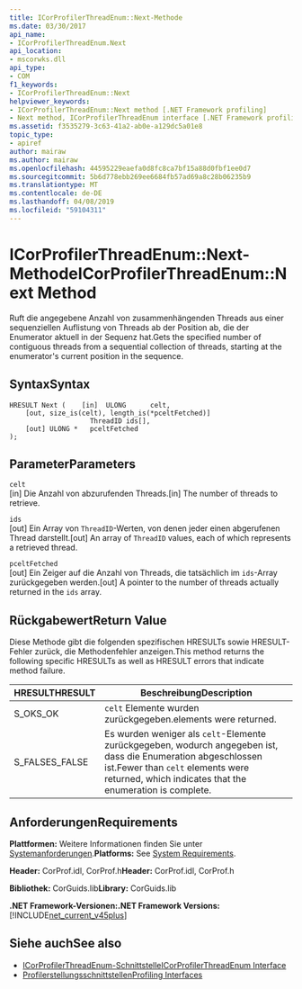 ```yaml
---
title: ICorProfilerThreadEnum::Next-Methode
ms.date: 03/30/2017
api_name:
- ICorProfilerThreadEnum.Next
api_location:
- mscorwks.dll
api_type:
- COM
f1_keywords:
- ICorProfilerThreadEnum::Next
helpviewer_keywords:
- ICorProfilerThreadEnum::Next method [.NET Framework profiling]
- Next method, ICorProfilerThreadEnum interface [.NET Framework profiling]
ms.assetid: f3535279-3c63-41a2-ab0e-a129dc5a01e8
topic_type:
- apiref
author: mairaw
ms.author: mairaw
ms.openlocfilehash: 44595229eaefa0d8fc8ca7bf15a88d0fbf1ee0d7
ms.sourcegitcommit: 5b6d778ebb269ee6684fb57ad69a8c28b06235b9
ms.translationtype: MT
ms.contentlocale: de-DE
ms.lasthandoff: 04/08/2019
ms.locfileid: "59104311"
---
```

# <a name="icorprofilerthreadenumnext-method"></a><span data-ttu-id="45063-102">ICorProfilerThreadEnum::Next-Methode</span><span class="sxs-lookup"><span data-stu-id="45063-102">ICorProfilerThreadEnum::Next Method</span></span>
<span data-ttu-id="45063-103">Ruft die angegebene Anzahl von zusammenhängenden Threads aus einer sequenziellen Auflistung von Threads ab der Position ab, die der Enumerator aktuell in der Sequenz hat.</span><span class="sxs-lookup"><span data-stu-id="45063-103">Gets the specified number of contiguous threads from a sequential collection of threads, starting at the enumerator's current position in the sequence.</span></span>  
  
## <a name="syntax"></a><span data-ttu-id="45063-104">Syntax</span><span class="sxs-lookup"><span data-stu-id="45063-104">Syntax</span></span>  
  
```  
HRESULT Next (    [in]  ULONG      celt,  
    [out, size_is(celt), length_is(*pceltFetched)]  
                    ThreadID ids[],  
    [out] ULONG *   pceltFetched  
);  
```  
  
## <a name="parameters"></a><span data-ttu-id="45063-105">Parameter</span><span class="sxs-lookup"><span data-stu-id="45063-105">Parameters</span></span>  
 `celt`  
 <span data-ttu-id="45063-106">[in] Die Anzahl von abzurufenden Threads.</span><span class="sxs-lookup"><span data-stu-id="45063-106">[in] The number of threads to retrieve.</span></span>  
  
 `ids`  
 <span data-ttu-id="45063-107">[out] Ein Array von `ThreadID`-Werten, von denen jeder einen abgerufenen Thread darstellt.</span><span class="sxs-lookup"><span data-stu-id="45063-107">[out] An array of `ThreadID` values, each of which represents a retrieved thread.</span></span>  
  
 `pceltFetched`  
 <span data-ttu-id="45063-108">[out] Ein Zeiger auf die Anzahl von Threads, die tatsächlich im `ids`-Array zurückgegeben werden.</span><span class="sxs-lookup"><span data-stu-id="45063-108">[out] A pointer to the number of threads actually returned in the `ids` array.</span></span>  
  
## <a name="return-value"></a><span data-ttu-id="45063-109">Rückgabewert</span><span class="sxs-lookup"><span data-stu-id="45063-109">Return Value</span></span>  
 <span data-ttu-id="45063-110">Diese Methode gibt die folgenden spezifischen HRESULTs sowie HRESULT-Fehler zurück, die Methodenfehler anzeigen.</span><span class="sxs-lookup"><span data-stu-id="45063-110">This method returns the following specific HRESULTs as well as HRESULT errors that indicate method failure.</span></span>  
  
|<span data-ttu-id="45063-111">HRESULT</span><span class="sxs-lookup"><span data-stu-id="45063-111">HRESULT</span></span>|<span data-ttu-id="45063-112">Beschreibung</span><span class="sxs-lookup"><span data-stu-id="45063-112">Description</span></span>|  
|-------------|-----------------|  
|<span data-ttu-id="45063-113">S_OK</span><span class="sxs-lookup"><span data-stu-id="45063-113">S_OK</span></span>|`celt` <span data-ttu-id="45063-114">Elemente wurden zurückgegeben.</span><span class="sxs-lookup"><span data-stu-id="45063-114">elements were returned.</span></span>|  
|<span data-ttu-id="45063-115">S_FALSE</span><span class="sxs-lookup"><span data-stu-id="45063-115">S_FALSE</span></span>|<span data-ttu-id="45063-116">Es wurden weniger als `celt`-Elemente zurückgegeben, wodurch angegeben ist, dass die Enumeration abgeschlossen ist.</span><span class="sxs-lookup"><span data-stu-id="45063-116">Fewer than `celt` elements were returned, which indicates that the enumeration is complete.</span></span>|  
  
## <a name="requirements"></a><span data-ttu-id="45063-117">Anforderungen</span><span class="sxs-lookup"><span data-stu-id="45063-117">Requirements</span></span>  
 <span data-ttu-id="45063-118">**Plattformen:** Weitere Informationen finden Sie unter [Systemanforderungen](../../../../docs/framework/get-started/system-requirements.md).</span><span class="sxs-lookup"><span data-stu-id="45063-118">**Platforms:** See [System Requirements](../../../../docs/framework/get-started/system-requirements.md).</span></span>  
  
 <span data-ttu-id="45063-119">**Header:** CorProf.idl, CorProf.h</span><span class="sxs-lookup"><span data-stu-id="45063-119">**Header:** CorProf.idl, CorProf.h</span></span>  
  
 <span data-ttu-id="45063-120">**Bibliothek:** CorGuids.lib</span><span class="sxs-lookup"><span data-stu-id="45063-120">**Library:** CorGuids.lib</span></span>  
  
 **<span data-ttu-id="45063-121">.NET Framework-Versionen:</span><span class="sxs-lookup"><span data-stu-id="45063-121">.NET Framework Versions:</span></span>** [!INCLUDE[net_current_v45plus](../../../../includes/net-current-v45plus-md.md)]  
  
## <a name="see-also"></a><span data-ttu-id="45063-122">Siehe auch</span><span class="sxs-lookup"><span data-stu-id="45063-122">See also</span></span>

- [<span data-ttu-id="45063-123">ICorProfilerThreadEnum-Schnittstelle</span><span class="sxs-lookup"><span data-stu-id="45063-123">ICorProfilerThreadEnum Interface</span></span>](../../../../docs/framework/unmanaged-api/profiling/icorprofilerthreadenum-interface.md)
- [<span data-ttu-id="45063-124">Profilerstellungsschnittstellen</span><span class="sxs-lookup"><span data-stu-id="45063-124">Profiling Interfaces</span></span>](../../../../docs/framework/unmanaged-api/profiling/profiling-interfaces.md)
